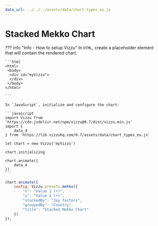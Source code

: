 ```yaml
---
data_url: ../../../assets/data/chart_types_eu.js
---
```


# Stacked Mekko Chart

<div id="example_01"></div>

??? info "Info - How to setup Vizzu"
    In `HTML`, create a placeholder element that will contain the rendered
    chart.

    ```html
    <html>
     <body>
      <div id="myVizzu">
      </div>
     </body>
    </html>

    ```

    In `JavaScript`, initialize and configure the chart:

    ```javascript
    import Vizzu from 'https://cdn.jsdelivr.net/npm/vizzu@0.7/dist/vizzu.min.js'
    import {
        data_4
    } from 'https://lib.vizzuhq.com/0.7/assets/data/chart_types_eu.js'

    let chart = new Vizzu('myVizzu')

    chart.initializing

    chart.animate({
        data_4
    })
    ```

```javascript
chart.animate({
    config: Vizzu.presets.mekko({
        "x": "Value 1 (+)",
        "y": "Value 2 (+)",
        "stackedBy": "Joy factors",
        "groupedBy": "Country",
        "title": "Stacked Mekko Chart"
    })
});
```

<script src="./09_C_R_stacked_mekko.js"></script>

